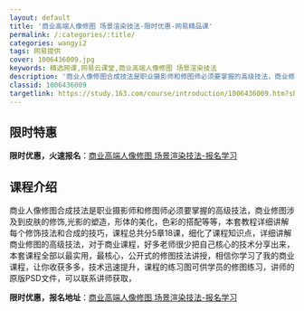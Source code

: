 ```yaml
---
layout: default
title: '商业高端人像修图 场景渲染技法-限时优惠-网易精品课'
permalink: /:categories/:title/
categories: wangyi2
tags: 网易提供
cover: 1006436009.jpg
keywords: 精选网课,网易云课堂,商业高端人像修图 场景渲染技法
description: '商业人像修图合成技法是职业摄影师和修图师必须要掌握的高级技法，商业修图涉及到皮肤的修饰,光影的塑造，形体的美化，色彩的搭'
classid: 1006436009
targetlink: https://study.163.com/course/introduction/1006436009.htm?share=1&shareId=1025206652&utm_campaign=share&utm_medium=iphoneShare&utm_source=&utm_u=1025206652
---
```


## 限时特惠

**限时优惠，火速报名**：[商业高端人像修图 场景渲染技法-报名学习](https://study.163.com/course/introduction/1006436009.htm?share=1&shareId=1025206652&utm_campaign=share&utm_medium=iphoneShare&utm_source=&utm_u=1025206652)

## 课程介绍

商业人像修图合成技法是职业摄影师和修图师必须要掌握的高级技法，商业修图涉及到皮肤的修饰,光影的塑造，形体的美化，色彩的搭配等等，本套教程详细讲解每个修饰技法和合成的技巧，课程总共分5章18课，细化了课程知识点，详细讲解商业修图的高级技法，对于商业课程，好多老师很少把自己核心的技术分享出来，本套课程全部以最实用，最核心，公开式的修图技法讲授，相信你学习了我的商业课程，让你收获多多，技术迅速提升，课程的练习图可供学员的修图练习，讲师的原版PSD文件，可以联系讲师获取，

**限时优惠，报名地址**：[商业高端人像修图 场景渲染技法-报名学习](https://study.163.com/course/introduction/1006436009.htm?share=1&shareId=1025206652&utm_campaign=share&utm_medium=iphoneShare&utm_source=&utm_u=1025206652)

